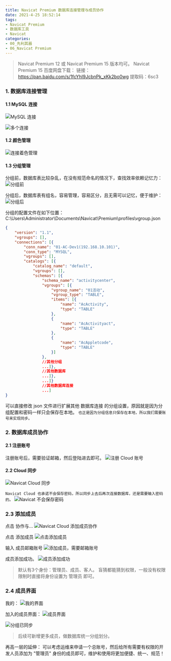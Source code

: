```yaml
---
title: Navicat Premium 数据库连接管理与成员协作 
date: 2021-4-25 18:52:14
tags: 
- Navicat Premium
- 数据库工具
- Navicat
categories: 
- 00_先利其器
- 06_Navicat Premium
---
```



> Navicat Premium 12 或 Navicat Premium 15 版本均可。
> Navicat Premium 15 百度网盘下载：
> 链接：https://pan.baidu.com/s/1fcYhI9JcbnPk_xKk2bo0wg 
> 提取码：6sc3 


### 1. 数据库连接管理
#### 1.1 MySQL 连接
![MySQL 连接](https://jy-imgs.oss-cn-beijing.aliyuncs.com/小书匠/20214241619233613026.png)

![多个连接](https://jy-imgs.oss-cn-beijing.aliyuncs.com/小书匠/20214241619233665017.png)

#### 1.2 颜色管理
![连接着色管理](https://jy-imgs.oss-cn-beijing.aliyuncs.com/小书匠/20214241619233772236.png)

#### 1.3 分组管理
分组前，数据库表比较杂乱，在没有规范命名的情况下，查找效率依赖记忆力：
![分组前](https://jy-imgs.oss-cn-beijing.aliyuncs.com/小书匠/20214241619233895388.png)

分组后，数据库表有组名，容易管理，容易区分，且无需可以记忆，便于维护：
![分组后](https://jy-imgs.oss-cn-beijing.aliyuncs.com/小书匠/20214241619234231871.png)

分组的配置文件在如下位置：
C:\Users\Administrator\Documents\Navicat\Premium\profiles\vgroup.json
```json
{
	"version": "1.1",
	"vgroups": [],
	"connections": [{
		"conn_name": "01-AC-Dev1(192.168.10.101)",
		"conn_type": "MYSQL",
		"vgroups": [],
		"catalogs": [{
			"catalog_name": "default",
			"vgroups": [],
			"schemas": [{
				"schema_name": "activitycenter",
				"vgroups": [{
					"vgroup_name": "01活动",
					"vgroup_type": "TABLE",
					"items": [{
						"name": "AcActivity",
						"type": "TABLE"
					},
					{
						"name": "AcActivityact",
						"type": "TABLE"
					},
					{
						"name": "AcAppletcode",
						"type": "TABLE"
					}]
				},
				//其他分组
				...]},
				//其他数据库
				...]},
				...]}
				//其他数据库连接
				...]
}
```
可以直接修改 json 文件进行扩展其他 数据库连接 的分组设置，原因就是因为分组配置和密码一样只会保存在本地。
`也正是因为分组信息只保存在本地，所以我们需要账号来实现同步。`

### 2. 数据库成员协作
#### 2.1 注册账号
注册账号后，需要验证邮箱，然后登陆进去即可。
![注册 Cloud 账号](https://jy-imgs.oss-cn-beijing.aliyuncs.com/小书匠/20214241619234821391.png)

#### 2.2 Cloud 同步
![Navicat Cloud 同步](https://jy-imgs.oss-cn-beijing.aliyuncs.com/小书匠/20214241619234978596.png)

`Navicat Cloud 也承诺不会保存密码，所以同步上去后再次连接数据库，还是需要输入密码的。`
![Navicat 不会保存密码](https://jy-imgs.oss-cn-beijing.aliyuncs.com/小书匠/20214241619235079659.png)

### 2.3 添加成员
点击 协作与...
![Navicat Cloud 添加成员协作](https://jy-imgs.oss-cn-beijing.aliyuncs.com/小书匠/20214241619235130711.png)

点击 添加成员
![点击添加成员](https://jy-imgs.oss-cn-beijing.aliyuncs.com/小书匠/20214241619235241193.png)

输入 成员邮箱账号
![添加成员，需要邮箱账号](https://jy-imgs.oss-cn-beijing.aliyuncs.com/小书匠/20214241619235224375.png)

成员添加成功。
![成员添加成功](https://jy-imgs.oss-cn-beijing.aliyuncs.com/小书匠/20214241619235299015.png)

> 默认有3个身份：管理员、成员、客人。
> 盲猜都能猜到权限，一般没有权限限制时直接将身份设置为 管理员 即可。

### 2.4 成员界面
我的：
![我的界面](https://jy-imgs.oss-cn-beijing.aliyuncs.com/小书匠/20214241619235516841.png)

加入的成员界面：
![成员界面](https://jy-imgs.oss-cn-beijing.aliyuncs.com/小书匠/20214241619235450616.png)

![分组已同步](https://jy-imgs.oss-cn-beijing.aliyuncs.com/小书匠/20214241619235535964.png)

> 后续可新增更多成员，做数据库统一分组划分。

再高一层的延伸：
可以考虑运维来申请一个总账号，然后给所有需要有权限的开发人员添加为 "管理员" 身份的成员即可，维护和使用将更加便捷、统一、规范！